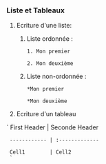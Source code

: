 ### Liste et Tableaux

1. Ecriture d'une liste:

	1. Liste ordonnée : 

		 `1. Mon premier`

		 `2. Mon deuxième`

	1. Liste non-ordonnée :  

		`*Mon premier`

		`*Mon deuxième`

2. Ecriture d'un tableau

`
	First Header | Seconde Header

	 ------------ | :-------------

	 Cell1	      |	Cell2
	 `
